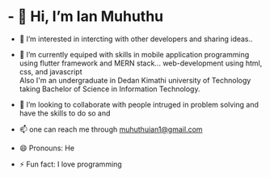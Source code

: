 # - 👋 Hi, I’m Ian Muhuthu
- 👀 I’m interested in intercting with other developers and sharing ideas..
- 🌱 I’m currently equiped with skills in mobile application programming using flutter framework
     and MERN stack... web-development using html, css, and javascript     
     Also I'm an undergraduate in Dedan Kimathi university of Technology taking
     Bachelor of Science in Information Technology.

- 💞️ I’m looking to collaborate with people intruged in problem solving and have the skills
     to do so and 
- 📫 one can reach me through muhuthuian1@gmail.com
- 😄 Pronouns: He
- ⚡ Fun fact: I love programming

<!---
Muhuthu/Muhuthu is a ✨ special ✨ repository because its `README.md` (this file) appears on your GitHub profile.
You can click the Preview link to take a look at your changes.
--->
